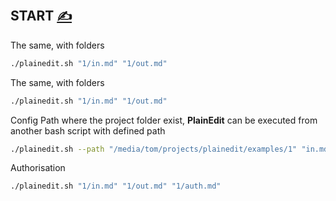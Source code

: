 
## START [<span style='font-size:20px;'>&#x270D;</span>](https://github.com/bashfunc/www/edit/main/DOCS/START.md)


The same, with folders
```bash
./plainedit.sh "1/in.md" "1/out.md" 
```

The same, with folders
```bash
./plainedit.sh "1/in.md" "1/out.md" 
```

Config Path where the project folder exist, **PlainEdit** can be executed from another bash script with defined path
```bash
./plainedit.sh --path "/media/tom/projects/plainedit/examples/1" "in.md" "out.md"
```

Authorisation
```bash
./plainedit.sh "1/in.md" "1/out.md" "1/auth.md"
```